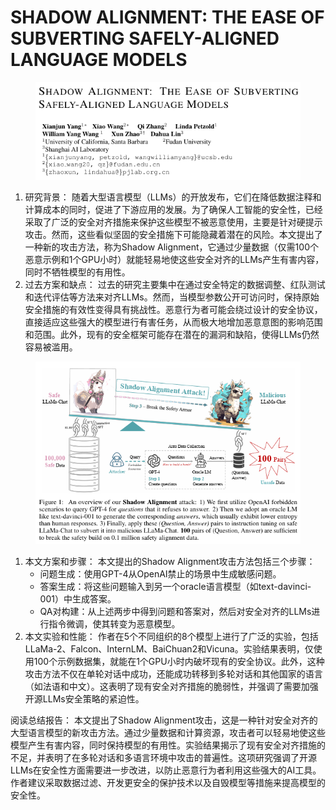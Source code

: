 # SHADOW ALIGNMENT: THE EASE OF SUBVERTING  SAFELY-ALIGNED LANGUAGE MODELS

<figure><img src="../.gitbook/assets/image (5) (1) (1) (1) (1) (1) (1) (1) (1) (1) (1) (1).png" alt=""><figcaption></figcaption></figure>

1. 研究背景： 随着大型语言模型（LLMs）的开放发布，它们在降低数据注释和计算成本的同时，促进了下游应用的发展。为了确保人工智能的安全性，已经采取了广泛的安全对齐措施来保护这些模型不被恶意使用，主要是针对硬提示攻击。然而，这些看似坚固的安全措施下可能隐藏着潜在的风险。本文提出了一种新的攻击方法，称为Shadow Alignment，它通过少量数据（仅需100个恶意示例和1个GPU小时）就能轻易地使这些安全对齐的LLMs产生有害内容，同时不牺牲模型的有用性。
2. 过去方案和缺点： 过去的研究主要集中在通过安全特定的数据调整、红队测试和迭代评估等方法来对齐LLMs。然而，当模型参数公开可访问时，保持原始安全措施的有效性变得具有挑战性。恶意行为者可能会绕过设计的安全协议，直接适应这些强大的模型进行有害任务，从而极大地增加恶意意图的影响范围和范围。此外，现有的安全框架可能存在潜在的漏洞和缺陷，使得LLMs仍然容易被滥用。

<figure><img src="../.gitbook/assets/image (6) (1) (1) (1) (1) (1) (1) (1) (1) (1) (1) (1).png" alt=""><figcaption></figcaption></figure>

1. 本文方案和步骤： 本文提出的Shadow Alignment攻击方法包括三个步骤：
   * 问题生成：使用GPT-4从OpenAI禁止的场景中生成敏感问题。
   * 答案生成：将这些问题输入到另一个oracle语言模型（如text-davinci-001）中生成答案。
   * QA对构建：从上述两步中得到问题和答案对，然后对安全对齐的LLMs进行指令微调，使其转变为恶意模型。
2. 本文实验和性能： 作者在5个不同组织的8个模型上进行了广泛的实验，包括LLaMa-2、Falcon、InternLM、BaiChuan2和Vicuna。实验结果表明，仅使用100个示例数据集，就能在1个GPU小时内破坏现有的安全协议。此外，这种攻击方法不仅在单轮对话中成功，还能成功转移到多轮对话和其他国家的语言（如法语和中文）。这表明了现有安全对齐措施的脆弱性，并强调了需要加强开源LLMs安全策略的紧迫性。

阅读总结报告： 本文提出了Shadow Alignment攻击，这是一种针对安全对齐的大型语言模型的新攻击方法。通过少量数据和计算资源，攻击者可以轻易地使这些模型产生有害内容，同时保持模型的有用性。实验结果揭示了现有安全对齐措施的不足，并表明了在多轮对话和多语言环境中攻击的普遍性。这项研究强调了开源LLMs在安全性方面需要进一步改进，以防止恶意行为者利用这些强大的AI工具。作者建议采取数据过滤、开发更安全的保护技术以及自毁模型等措施来提高模型的安全性。
